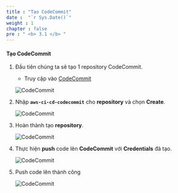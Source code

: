 ```yaml
---
title : "Tạo CodeCommit"
date :  "`r Sys.Date()`" 
weight : 1
chapter : false
pre : " <b> 3.1 </b> "
---
```


#### Tạo CodeCommit

1. Đầu tiên chúng ta sẽ tạo 1 repository CodeCommit.
    
    - Truy cập vào [CodeCommit](https://ap-southeast-2.console.aws.amazon.com/codesuite/codecommit/repositories?region=ap-southeast-2)

    ![CodeCommit](/images/2-CodeCommit/1.png)

2. Nhập **```aws-ci-cd-codecommit```** cho **repository** và chọn **Create**.

   ![CodeCommit](/images/2-CodeCommit/2.png)

3. Hoàn thành tạo **repository**.

    ![CodeCommit](/images/2-CodeCommit/3.png)

4. Thực hiện **push** code lên **CodeCommit** với **Credentials** đã tạo.

    ![CodeCommit](/images/2-CodeCommit/4.png)

5. Push code lên thành công

    ![CodeCommit](/images/2-CodeCommit/5.png)


